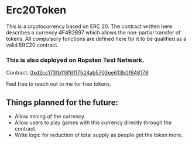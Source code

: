 # Erc20Token

This is a cryptocurrency based on ERC 20. 
The contract written here describes a currency 4F4B2B97 which allows the non-partial transfer of tokens. 
All compulsory functions are defined here for it to be qualified as a valid ERC20 contract.

### This is also deployed on Ropsten Test Network.
Contract: [0xd2cc173fb118f6117524ab5703ee613b0f648178](https://ropsten.etherscan.io/tx/0xc4002561aa5c3d5ad77cda963fb722ba1e58acf99eda7a0e1a33760d1bd1b22b)

Feel free to reach out to me for free tokens.

## Things planned for the future:
 - Allow mining of the currency.
 - Allow users to play games with this currency directly through the contract.
 - Write logic for reduction of total supply as people get the token more.
